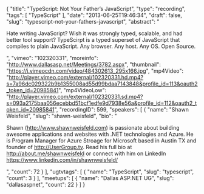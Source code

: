 {
  "title": "TypeScript: Not Your Father’s JavaScript",
  "type": "recording",
  "tags": [
    "TypeScript"
  ],
  "date": "2013-06-25T19:46:34",
  "draft": false,
  "slug": "typescript-not-your-fathers-javascript",
  "abstract": "<p>Hate writing JavaScript? Wish it was strongly typed, scalable, and had better tool support? TypeScirpt is a typed superset of JavaScript that compiles to plain JavaScript. Any browser. Any host. Any OS. Open Source.</p>",
  "vimeo": "102320331",
  "moreinfo": "http://www.dallasasp.net/Meetings/3782.aspx",
  "thumbnail": "https://i.vimeocdn.com/video/484302613_295x166.jpg",
  "mp4Video": "http://player.vimeo.com/external/102320331.hd.mp4?s=7a96dc029322b9b1355008ad55d99bdaa7143848&profile_id=113&oauth2_token_id=20985841",
  "mp4VideoLow": "http://player.vimeo.com/external/102320331.sd.mp4?s=093a2175baa056ecebbd51bcf1edfe9d7938e56a&profile_id=112&oauth2_token_id=20985841",
  "recordingID": 599,
  "speakers": [
    {
      "name": "Shawn Weisfeld",
      "slug": "shawn-weisfeld",
      "bio": "<p>Shawn (http://www.shawnweisfeld.com) is passionate about building awesome applications and websites with .NET technologies and Azure. He is Program Manager for Azure Stroage for Microsoft based in Austin TX and founder of http://UserGroup.tv. Read his full bio at http://about.me/shawnweisfeld or connect with him on LinkedIn https://www.linkedin.com/in/shawnweisfeld/</p>",
      "count": 72
    }
  ],
  "ugtvtags": [
    {
      "name": "TypeScript",
      "slug": "typescript",
      "count": 3
    }
  ],
  "meetups": [
    {
      "name": "Dallas ASP.NET UG",
      "slug": "dallasaspnet",
      "count": 22
    }
  ]
}